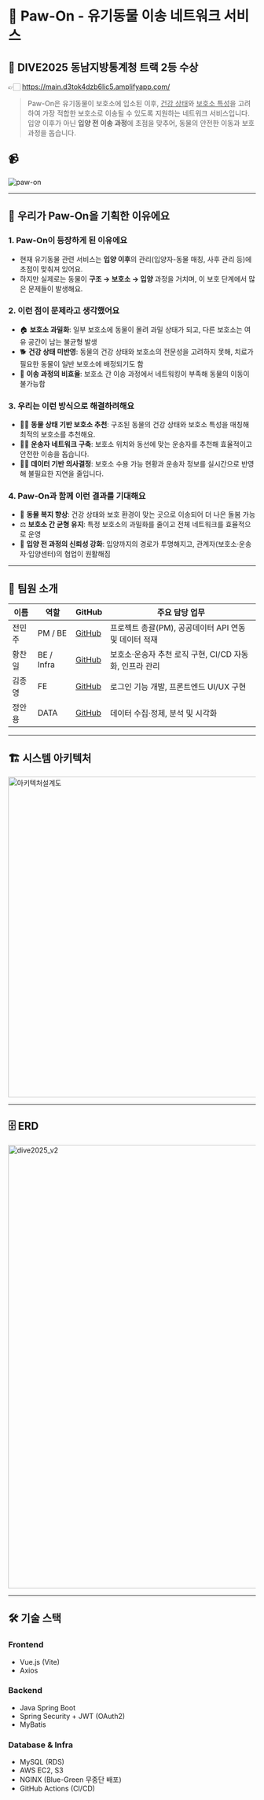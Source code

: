 # 🐾 Paw-On - 유기동물 이송 네트워크 서비스
## 🥈 DIVE2025 동남지방통계청 트랙 2등 수상 
👉🏻 https://main.d3tok4dzb6lic5.amplifyapp.com/
 
> Paw-On은 유기동물이 보호소에 입소된 이후, <u>건강 상태</u>와 <u>보호소 특성</u>을 고려하여 가장 적합한 보호소로 이송될 수 있도록 지원하는 네트워크 서비스입니다.  
> 입양 이후가 아닌 **입양 전 이송 과정**에 초점을 맞추어, 동물의 안전한 이동과 보호 과정을 돕습니다.

## 📹 

![paw-on](https://paw-on.s3.ap-northeast-2.amazonaws.com/images/gif/paw-on.gif)

---

## 🚀 우리가 Paw-On을 기획한 이유에요

### 1. Paw-On이 등장하게 된 이유에요
- 현재 유기동물 관련 서비스는 **입양 이후**의 관리(입양자-동물 매칭, 사후 관리 등)에 초점이 맞춰져 있어요.  
- 하지만 실제로는 동물이 **구조 → 보호소 → 입양** 과정을 거치며, 이 보호 단계에서 많은 문제들이 발생해요.

### 2. 이런 점이 문제라고 생각했어요
- 🏠 **보호소 과밀화**: 일부 보호소에 동물이 몰려 과밀 상태가 되고, 다른 보호소는 여유 공간이 남는 불균형 발생  
- 🐕 **건강 상태 미반영**: 동물의 건강 상태와 보호소의 전문성을 고려하지 못해, 치료가 필요한 동물이 일반 보호소에 배정되기도 함  
- 🚛 **이송 과정의 비효율**: 보호소 간 이송 과정에서 네트워킹이 부족해 동물의 이동이 불가능함

### 3. 우리는 이런 방식으로 해결하려해요
- ☝🏻 **동물 상태 기반 보호소 추천**: 구조된 동물의 건강 상태와 보호소 특성을 매칭해 최적의 보호소를 추천해요.  
- ✌🏻 **운송자 네트워크 구축**: 보호소 위치와 동선에 맞는 운송자를 추천해 효율적이고 안전한 이송을 돕습니다.  
- 🤞🏻 **데이터 기반 의사결정**: 보호소 수용 가능 현황과 운송자 정보를 실시간으로 반영해 불필요한 지연을 줄입니다.  

### 4. Paw-On과 함께 이런 결과를 기대해요
- 🐾 **동물 복지 향상**: 건강 상태와 보호 환경이 맞는 곳으로 이송되어 더 나은 돌봄 가능  
- ⚖️ **보호소 간 균형 유지**: 특정 보호소의 과밀화를 줄이고 전체 네트워크를 효율적으로 운영  
- 🚀 **입양 전 과정의 신뢰성 강화**: 입양까지의 경로가 투명해지고, 관계자(보호소·운송자·입양센터)의 협업이 원활해짐  

---

## 👥 팀원 소개
| 이름   | 역할       | GitHub                                      | 주요 담당 업무 |
|--------|------------|---------------------------------------------|----------------|
| 전민주 | PM / BE    | [GitHub](https://github.com/odeto1310)      | 프로젝트 총괄(PM), 공공데이터 API 연동 및 데이터 적재 |
| 황찬일 | BE / Infra | [GitHub](https://github.com/cihwang)        | 보호소·운송자 추천 로직 구현, CI/CD 자동화, 인프라 관리 |
| 김종영 | FE         | [GitHub](https://github.com/jong-0)         | 로그인 기능 개발, 프론트엔드 UI/UX 구현 |
| 정안용 | DATA       | [GitHub](https://github.com/AnnyeongHae)    | 데이터 수집·정제, 분석 및 시각화 |
---

## 🏗 시스템 아키텍처

<img width="1066" height="652" alt="아키텍처설계도" src="https://github.com/user-attachments/assets/fc2bde26-2f07-4081-b8a3-14fbd376566b" />

---

## 🗄 ERD

<img width="2000" height="902" alt="dive2025_v2" src="https://github.com/user-attachments/assets/5fbb9e7b-c11f-4bb7-a0ea-9cbc07b3d2a8" />

---

## 🛠 기술 스택
### Frontend
- Vue.js (Vite)
- Axios

### Backend
- Java Spring Boot
- Spring Security + JWT (OAuth2)
- MyBatis 

### Database & Infra
- MySQL (RDS)
- AWS EC2, S3
- NGINX (Blue-Green 무중단 배포)
- GitHub Actions (CI/CD)


